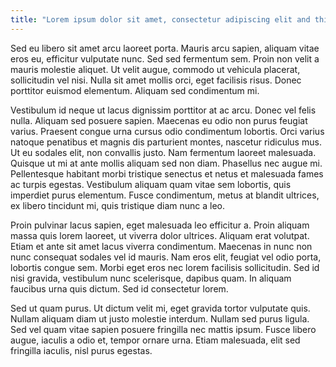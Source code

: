 ```yaml
---
title: "Lorem ipsum dolor sit amet, consectetur adipiscing elit and this is also a super long title"
---
```


Sed eu libero sit amet arcu laoreet porta. Mauris arcu sapien, aliquam vitae eros eu, efficitur vulputate nunc. Sed sed fermentum sem. Proin non velit a mauris molestie aliquet. Ut velit augue, commodo ut vehicula placerat, sollicitudin vel nisi. Nulla sit amet mollis orci, eget facilisis risus. Donec porttitor euismod elementum. Aliquam sed condimentum mi.

Vestibulum id neque ut lacus dignissim porttitor at ac arcu. Donec vel felis nulla. Aliquam sed posuere sapien. Maecenas eu odio non purus feugiat varius. Praesent congue urna cursus odio condimentum lobortis. Orci varius natoque penatibus et magnis dis parturient montes, nascetur ridiculus mus. Ut eu sodales elit, non convallis justo. Nam fermentum laoreet malesuada. Quisque ut mi at ante mollis aliquam sed non diam. Phasellus nec augue mi. Pellentesque habitant morbi tristique senectus et netus et malesuada fames ac turpis egestas. Vestibulum aliquam quam vitae sem lobortis, quis imperdiet purus elementum. Fusce condimentum, metus at blandit ultrices, ex libero tincidunt mi, quis tristique diam nunc a leo.

Proin pulvinar lacus sapien, eget malesuada leo efficitur a. Proin aliquam massa quis lorem laoreet, ut viverra dolor ultrices. Aliquam erat volutpat. Etiam et ante sit amet lacus viverra condimentum. Maecenas in nunc non nunc consequat sodales vel id mauris. Nam eros elit, feugiat vel odio porta, lobortis congue sem. Morbi eget eros nec lorem facilisis sollicitudin. Sed id nisi gravida, vestibulum nunc scelerisque, dapibus quam. In aliquam faucibus urna quis dictum. Sed id consectetur lorem.

Sed ut quam purus. Ut dictum velit mi, eget gravida tortor vulputate quis. Nullam aliquam diam ut justo molestie interdum. Nullam sed purus ligula. Sed vel quam vitae sapien posuere fringilla nec mattis ipsum. Fusce libero augue, iaculis a odio et, tempor ornare urna. Etiam malesuada, elit sed fringilla iaculis, nisl purus egestas.
